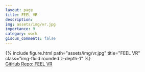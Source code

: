 ```yaml
---
layout: page
title: FEEL VR
description:
img: assets/img/vr.jpg
importance: 9
category: work
giscus_comments: false
---
```


<div class="row">
    <div class="col-sm mt-3 mt-md-0">
        {% include figure.html path="assets/img/vr.jpg" title="FEEL VR" class="img-fluid rounded z-depth-1" %}
    </div>
</div>
<div class="caption">
    <a href="https://github.com/KarthikRIyer/FEEL-VR-Book-Reader">GitHub Repo: FEEL VR</a>
</div>